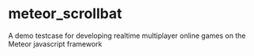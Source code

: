 # meteor_scrollbat

A demo testcase for developing realtime multiplayer online games on the Meteor javascript framework
